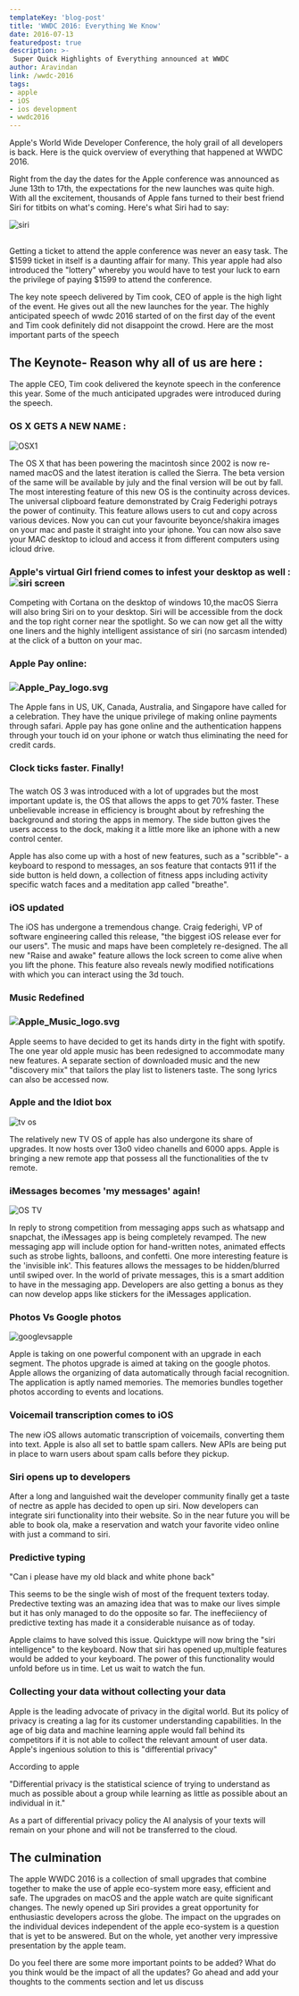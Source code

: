 ```yaml
---
templateKey: 'blog-post'
title: 'WWDC 2016: Everything We Know'
date: 2016-07-13
featuredpost: true
description: >-
 Super Quick Highlights of Everything announced at WWDC
author: Aravindan
link: /wwdc-2016
tags:
- apple
- iOS
- ios development
- wwdc2016
---
```


Apple's World Wide Developer Conference, the holy grail of all developers is back. Here is the quick overview of everything that happened at WWDC 2016.

Right from the day the dates for the Apple conference was announced as June 13th to 17th, the expectations for the new launches was quite high. With all the excitement, thousands of Apple fans turned to their best friend  Siri for titbits on what's coming. Here's what Siri had to say:

![siri](/images/siri-578x1024.jpg)

##

Getting a ticket to attend the apple conference was never an easy task. The $1599 ticket in itself is a daunting affair for many. This year apple had also introduced the "lottery" whereby you would have to test your luck to earn the privilege of paying $1599 to attend the conference.

The key note speech delivered by Tim cook, CEO of apple is the high light of the event. He gives out all the new launches for the year. The highly anticipated speech of wwdc 2016 started of on the first day of the event and Tim cook definitely did not disappoint the crowd. Here are the most important parts of the speech

## The Keynote- Reason why all of us are here :

The apple CEO, Tim cook delivered the keynote speech in the conference this year. Some of the much anticipated upgrades were introduced during the speech.

### OS X GETS A NEW NAME :

![OSX1](/images/OSX1.jpg)

The OS X that has been powering the macintosh since 2002 is now re-named macOS and the latest iteration is called the Sierra. The beta version of the same will be available by july and the final version will be out by fall. The most interesting feature of this new OS is the continuity across devices. The universal clipboard feature demonstrated by Craig Federighi potrays the power of continuity. This feature allows users to cut and copy across various devices. Now you can cut your favourite beyonce/shakira images on your mac and paste it straight into your iphone. You can now also save your MAC desktop to icloud and access it from different computers using icloud drive.

### Apple's virtual Girl friend comes to infest your desktop as well :![siri screen](/images/siri-screen-1.jpg)

Competing with Cortana on the desktop of windows 10,the macOS Sierra will also bring Siri on to your desktop. Siri will be accessible from the dock and the top right corner near the spotlight. So we can now get all the witty one liners and the highly intelligent assistance of siri (no sarcasm intended) at the click of a button on your mac.

### Apple Pay online:

### ![Apple_Pay_logo.svg](/images/Apple_Pay_logo.svg_-1.png)

The Apple fans in US, UK, Canada, Australia, and Singapore have called for a celebration. They have the unique privilege of making online payments through safari. Apple pay has gone online and the authentication happens through your touch id on your iphone or watch thus eliminating the need for credit cards.

### Clock ticks faster. Finally!

###

The watch OS 3 was introduced with a lot of upgrades but the most important update is, the OS that allows the apps to get 70% faster. These unbelievable increase in efficiency is brought about by refreshing the background and storing the apps in memory. The side button gives the users access to the dock, making it a little more like an iphone with a new control center.

Apple has also come up with a host of new features, such as a "scribble"- a keyboard to respond to messages, an sos feature that contacts 911 if the side button is held down,  a collection of fitness apps including activity specific watch faces and a meditation app called "breathe".

### iOS updated

The iOS has undergone a tremendous change. Craig federighi, VP of software engineering called this release, "the biggest iOS release ever for our users". The music and maps have been completely re-designed. The all new "Raise and awake" feature allows the lock screen to come alive when you lift the phone. This feature also reveals newly modified notifications with which you can interact using the 3d touch.

### Music Redefined

### ![Apple_Music_logo.svg](/images/Apple_Music_logo.svg_-1.png)

Apple seems to have decided to get its hands dirty in the fight with spotify. The one year old apple music has been redesigned to accommodate many new features. A separate section of downloaded music and the new "discovery mix" that tailors the play list to listeners taste. The song lyrics can also be accessed now.

### Apple and the Idiot box

![tv os](/images/tv-os-1-1024x576.jpg)

The relatively new TV OS of apple has also undergone its share of upgrades. It now hosts over 13o0 video chanells and 6000 apps. Apple is bringing a new remote app that possess all the functionalities of the tv remote.

### iMessages becomes 'my messages' again!

![OS TV](/images/OS-TV-1024x576.jpg)

In reply to strong competition from messaging apps such as whatsapp and snapchat, the iMessages app  is being completely revamped. The new messaging app will include option for hand-written notes, animated effects such as strobe lights, balloons, and confetti. One more interesting feature is the 'invisible ink'. This features allows the messages to be hidden/blurred until swiped over. In the world of private messages, this is a smart addition to have in the messaging app. Developers are also getting a bonus as they can now develop apps like stickers for the iMessages application.

### Photos Vs Google photos

![googlevsapple](/images/googlevsapple-1.jpg)

Apple is taking on one powerful component with an upgrade in each segment. The photos upgrade is aimed at taking on the google photos. Apple allows the organizing of data automatically through facial recognition. The application is aptly named memories. The memories bundles together photos according to events and locations.

### Voicemail transcription comes to iOS

The new iOS allows automatic transcription of voicemails, converting them into text. Apple is also all set to battle spam callers. New APIs are being put in place to warn users about spam calls before they pickup.

### Siri opens up to developers

After a long and languished wait the developer community finally get a taste of nectre as apple has decided to open up siri. Now developers can integrate siri functionality into their website. So in the near future you will be able to book ola, make a reservation and watch your favorite video online with just a command to siri.

### Predictive typing

"Can i please have my old black and white phone back"

This seems to be the single wish of most of the frequent texters today. Predective texting was an amazing idea that was to make our lives simple but it has only managed to do the opposite so far. The ineffeciiency of predictive texting has made it a considerable nuisance as of today.

Apple claims to have solved this issue. Quicktype will now bring the "siri intelligence" to the keyboard. Now that siri has opened up,multiple features would be added to your keyboard. The power of this functionality would unfold before us in time. Let us wait to watch the fun.

### Collecting your data without collecting your data

Apple is the leading advocate of privacy in the digital world. But its policy of privacy is creating a lag for its customer understanding capabilities. In the age of big data and machine learning apple would fall behind its competitors if it is not able to collect the relevant amount of user data. Apple's ingenious solution to this is "differential privacy"

According to apple

"Differential privacy is the statistical science of trying to understand as much as possible about a group while learning as little as possible about an individual in it."

As a part of differential privacy policy the AI analysis of your texts will remain on your phone and will not be transferred to the cloud.

## The culmination

The apple WWDC 2016 is a collection of small upgrades that combine together to make the use of apple eco-system more easy, efficient and safe. The upgrades on macOS and the apple watch are quite significant changes. The newly opened up Siri provides a great opportunity for enthusiastic developers across the globe. The impact on the upgrades on the individual devices independent of the apple eco-system is a question that is yet to be answered. But on the whole, yet another very impressive presentation by the apple team.

Do you feel there are some more important points to be added? What do you think would be the impact of all the updates? Go ahead and add your thoughts to the comments section and let us discuss
